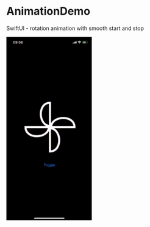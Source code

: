 
# AnimationDemo
SwiftUI - rotation animation with smooth start and stop

<img src="https://raw.githubusercontent.com/sebastianstrus/AnimationDemo/main/climate_animation.gif" title="gif">
